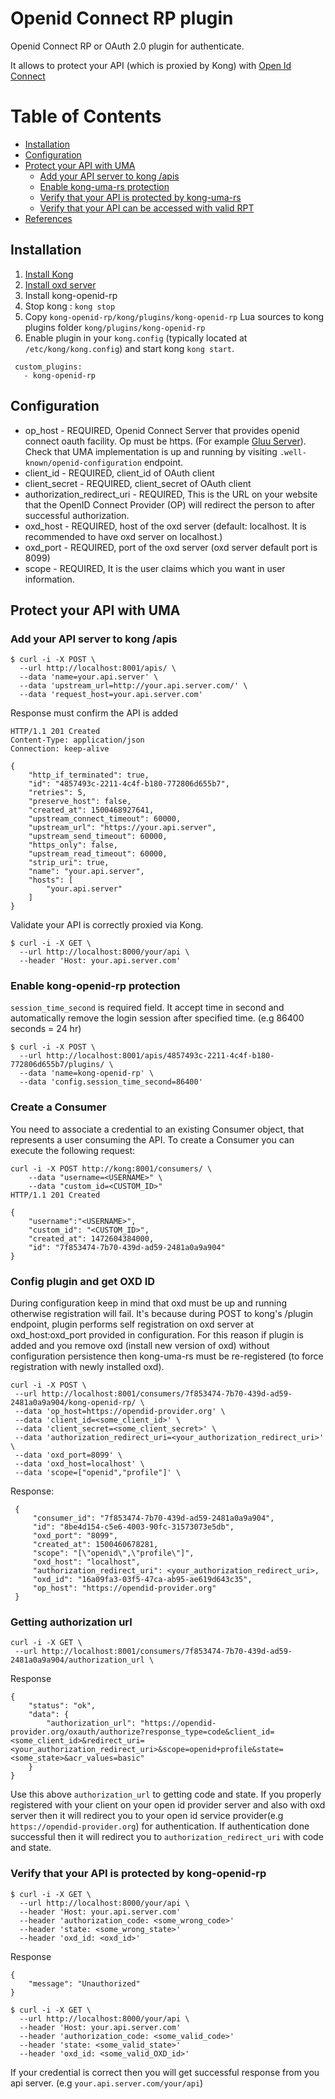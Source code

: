 # Openid Connect RP plugin

Openid Connect RP or OAuth 2.0 plugin for authenticate.

It allows to protect your API (which is proxied by Kong) with [Open Id Connect](https://gluu.org/docs/ce/admin-guide/openid-connect/)

Table of Contents
=================

 * [Installation](#installation)
 * [Configuration](#configuration)
 * [Protect your API with UMA](#protect-your-api-with-uma)
   * [Add your API server to kong /apis](#add-your-api-server-to-kong-apis) 
   * [Enable kong-uma-rs protection](#enable-kong-uma-rs-protection)
   * [Verify that your API is protected by kong-uma-rs](#verify-that-your-api-is-protected-by-kong-uma-rs)
   * [Verify that your API can be accessed with valid RPT](#verify-that-your-api-can-be-accessed-with-valid-rpt)
 * [References](#references)
  
## Installation

1. [Install Kong](https://getkong.org/install/)
2. [Install oxd server](https://oxd.gluu.org/docs/) 
3. Install kong-openid-rp
  1. Stop kong : `kong stop`
  2. Copy `kong-openid-rp/kong/plugins/kong-openid-rp` Lua sources to kong plugins folder `kong/plugins/kong-openid-rp`
  3. Enable plugin in your `kong.config` (typically located at `/etc/kong/kong.config`) and start kong `kong start`.
```
 custom_plugins:
   - kong-openid-rp
```

## Configuration
 - op_host - REQUIRED, Openid Connect Server that provides openid connect oauth facility. Op must be https.
                                            (For example [Gluu Server](https://www.gluu.org/gluu-server/overview/)). 
                                            Check that UMA implementation is up and running by visiting `.well-known/openid-configuration` endpoint.
 - client_id - REQUIRED, client_id of OAuth client
 - client_secret - REQUIRED, client_secret of OAuth client
 - authorization_redirect_uri - REQUIRED, This is the URL on your website that the OpenID Connect Provider (OP) will redirect the person to after successful authorization.
 - oxd_host - REQUIRED, host of the oxd server (default: localhost. It is recommended to have oxd server on localhost.)
 - oxd_port - REQUIRED, port of the oxd server (oxd server default port is 8099)
 - scope - REQUIRED, It is the user claims which you want in user information.
 
## Protect your API with UMA

### Add your API server to kong /apis

```curl
$ curl -i -X POST \
  --url http://localhost:8001/apis/ \
  --data 'name=your.api.server' \
  --data 'upstream_url=http://your.api.server.com/' \
  --data 'request_host=your.api.server.com'
```

Response must confirm the API is added

```
HTTP/1.1 201 Created
Content-Type: application/json
Connection: keep-alive

{
    "http_if_terminated": true,
    "id": "4857493c-2211-4c4f-b180-772806d655b7",
    "retries": 5,
    "preserve_host": false,
    "created_at": 1500468927641,
    "upstream_connect_timeout": 60000,
    "upstream_url": "https://your.api.server",
    "upstream_send_timeout": 60000,
    "https_only": false,
    "upstream_read_timeout": 60000,
    "strip_uri": true,
    "name": "your.api.server",
    "hosts": [
        "your.api.server"
    ]
}
```

Validate your API is correctly proxied via Kong.

```
$ curl -i -X GET \
  --url http://localhost:8000/your/api \
  --header 'Host: your.api.server.com'
```

### Enable kong-openid-rp protection  
`session_time_second` is required field. It accept time in second and automatically remove the login session after specified time. (e.g 86400 seconds = 24 hr)
```
$ curl -i -X POST \
  --url http://localhost:8001/apis/4857493c-2211-4c4f-b180-772806d655b7/plugins/ \
  --data 'name=kong-openid-rp' \
  --data 'config.session_time_second=86400'
```

### Create a Consumer

You need to associate a credential to an existing Consumer object, that represents a user consuming the API. To create a Consumer you can execute the following request:

```
curl -i -X POST http://kong:8001/consumers/ \
    --data "username=<USERNAME>" \
    --data "custom_id=<CUSTOM_ID>"
HTTP/1.1 201 Created

{
    "username":"<USERNAME>",
    "custom_id": "<CUSTOM_ID>",
    "created_at": 1472604384000,
    "id": "7f853474-7b70-439d-ad59-2481a0a9a904"
}
```

### Config plugin and get OXD ID

During configuration keep in mind that oxd must be up and running otherwise registration will fail. It's because during POST to kong's /plugin endpoint, plugin performs self registration on oxd server at oxd_host:oxd_port provided in configuration. For this reason if plugin is added and you remove oxd (install new version of oxd) without configuration persistence then kong-uma-rs must be re-registered (to force registration with newly installed oxd).

```
curl -i -X POST \
 --url http://localhost:8001/consumers/7f853474-7b70-439d-ad59-2481a0a9a904/kong-openid-rp/ \
 --data 'op_host=https://opendid-provider.org' \
 --data 'client_id=<some_client_id>' \
 --data 'client_secret=<some_client_secret>' \
 --data 'authorization_redirect_uri=<your_authorization_redirect_uri>' \
 --data 'oxd_port=8099' \
 --data 'oxd_host=localhost' \
 --data 'scope=["openid","profile"]' \
```

Response: 
```
 {
     "consumer_id": "7f853474-7b70-439d-ad59-2481a0a9a904",
     "id": "8be4d154-c5e6-4003-90fc-31573073e5db",
     "oxd_port": "8099",
     "created_at": 1500460678281,
     "scope": "[\"openid\",\"profile\"]",
     "oxd_host": "localhost",
     "authorization_redirect_uri": <your_authorization_redirect_uri>,
     "oxd_id": "16a09fa3-03f5-47ca-ab95-ae619d643c35",
     "op_host": "https://opendid-provider.org"
 }
```

### Getting authorization url

```
curl -i -X GET \
 --url http://localhost:8001/consumers/7f853474-7b70-439d-ad59-2481a0a9a904/authorization_url \
```

Response

```
{
    "status": "ok",
    "data": {
        "authorization_url": "https://opendid-provider.org/oxauth/authorize?response_type=code&client_id=<some_client_id>&redirect_uri=<your_authorization_redirect_uri>&scope=openid+profile&state=<some_state>&acr_values=basic"
    }
}
```
Use this above `authorization_url` to getting code and state. If you properly registered with your client on your open id provider server and also with oxd server then it will redirect you to your open id service provider(e.g `https://opendid-provider.org`) for authentication. If authentication done successful then it will redirect you to `authorization_redirect_uri` with code and state.

### Verify that your API is protected by kong-openid-rp

```
$ curl -i -X GET \
  --url http://localhost:8000/your/api \
  --header 'Host: your.api.server.com'
  --header 'authorization_code: <some_wrong_code>'
  --header 'state: <some_wrong_state>'
  --header 'oxd_id: <oxd_id>'
```

Response
```
{
    "message": "Unauthorized"
}
```


```
$ curl -i -X GET \
  --url http://localhost:8000/your/api \
  --header 'Host: your.api.server.com'
  --header 'authorization_code: <some_valid_code>'
  --header 'state: <some_valid_state>'
  --header 'oxd_id: <some_valid_OXD_id>'
```

If your credential is correct then you will get successful response from you api server. (e.g `your.api.server.com/your/api`)  